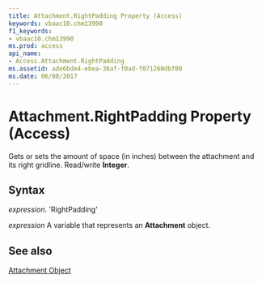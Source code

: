 ```yaml
---
title: Attachment.RightPadding Property (Access)
keywords: vbaac10.chm13990
f1_keywords:
- vbaac10.chm13990
ms.prod: access
api_name:
- Access.Attachment.RightPadding
ms.assetid: ade6bde4-ebea-36af-f0ad-f071260dbf00
ms.date: 06/08/2017
---
```



# Attachment.RightPadding Property (Access)

Gets or sets the amount of space (in inches) between the attachment and its right gridline. Read/write  **Integer**.


## Syntax

 _expression_. 'RightPadding'

 _expression_ A variable that represents an **Attachment** object.


## See also


[Attachment Object](Access.Attachment.md)


